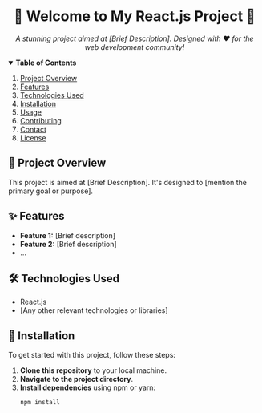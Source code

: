 <!-- PROJECT HEADER -->
<h1 align="center">🚀 Welcome to My React.js Project 🚀</h1>

<!-- PROJECT DESCRIPTION -->
<p align="center">
  <i>A stunning project aimed at [Brief Description]. Designed with ❤️ for the web development community!</i>
</p>

<!-- TABLE OF CONTENTS -->
<details open="open">
  <summary><b>Table of Contents</b></summary>
  <ol>
    <li><a href="#project-overview">Project Overview</a></li>
    <li><a href="#features">Features</a></li>
    <li><a href="#technologies-used">Technologies Used</a></li>
    <li><a href="#installation">Installation</a></li>
    <li><a href="#usage">Usage</a></li>
    <li><a href="#contributing">Contributing</a></li>
    <li><a href="#contact">Contact</a></li>
    <li><a href="#license">License</a></li>
  </ol>
</details>

<!-- PROJECT OVERVIEW -->
## 🌟 Project Overview

This project is aimed at [Brief Description]. It's designed to [mention the primary goal or purpose].

<!-- FEATURES -->
## ✨ Features

- **Feature 1:** [Brief description]
- **Feature 2:** [Brief description]
- ...

<!-- TECHNOLOGIES USED -->
## 🛠️ Technologies Used

- React.js
- [Any other relevant technologies or libraries]

<!-- INSTALLATION -->
## 🔧 Installation

To get started with this project, follow these steps:

1. **Clone this repository** to your local machine.
2. **Navigate to the project directory**.
3. **Install dependencies** using npm or yarn:
   ```bash
   npm install
